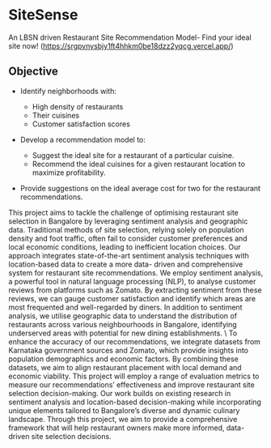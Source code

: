 # SiteSense
An LBSN driven Restaurant Site Recommendation Model- Find your ideal site now! (https://srgpvnysbjy1ft4hhkm0be18dzz2yqcg.vercel.app/)

## Objective

- Identify neighborhoods with:
  - High density of restaurants
  - Their cuisines
  - Customer satisfaction scores

- Develop a recommendation model to:
  - Suggest the ideal site for a restaurant of a particular cuisine.
  - Recommend the ideal cuisines for a given restaurant location to maximize profitability.

- Provide suggestions on the ideal average cost for two for the restaurant recommendations.

This project aims to tackle the challenge of optimising restaurant site selection in Bangalore
by leveraging sentiment analysis and geographic data. Traditional methods of site
selection, relying solely on population density and foot traffic, often fail to consider customer
preferences and local economic conditions, leading to inefficient location choices.
Our approach integrates state-of-the-art sentiment analysis techniques with location-based
data to create a more data- driven and comprehensive system for restaurant site recommendations.
We employ sentiment analysis, a powerful tool in natural language processing
(NLP), to analyse customer reviews from platforms such as Zomato. By extracting
sentiment from these reviews, we can gauge customer satisfaction and identify which areas
are most frequented and well-regarded by diners. In addition to sentiment analysis,
we utilise geographic data to understand the distribution of restaurants across various
neighbourhoods in Bangalore, identifying underserved areas with potential for new dining
establishments.
\\
To enhance the accuracy of our recommendations, we integrate datasets from Karnataka
government sources and Zomato, which provide insights into population demographics
and economic factors. By combining these datasets, we aim to align restaurant placement
with local demand and economic viability. This project will employ a range of
evaluation metrics to measure our recommendations’ effectiveness and improve restaurant
site selection decision-making. Our work builds on existing research in sentiment
analysis and location-based decision-making while incorporating unique elements tailored
to Bangalore’s diverse and dynamic culinary landscape. Through this project, we aim to
provide a comprehensive framework that will help restaurant owners make more informed,
data-driven site selection decisions.
